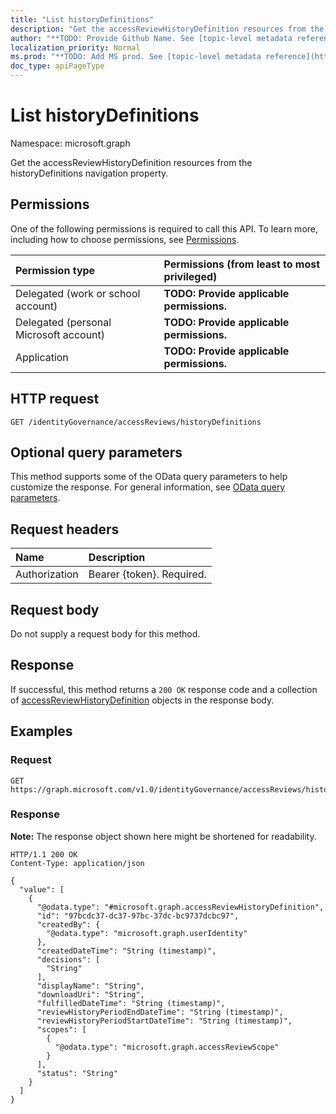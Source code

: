 ```yaml
---
title: "List historyDefinitions"
description: "Get the accessReviewHistoryDefinition resources from the historyDefinitions navigation property."
author: "**TODO: Provide Github Name. See [topic-level metadata reference](https://msgo.azurewebsites.net/add/document/guidelines/metadata.html#topic-level-metadata)**"
localization_priority: Normal
ms.prod: "**TODO: Add MS prod. See [topic-level metadata reference](https://msgo.azurewebsites.net/add/document/guidelines/metadata.html#topic-level-metadata)**"
doc_type: apiPageType
---
```


# List historyDefinitions
Namespace: microsoft.graph



Get the accessReviewHistoryDefinition resources from the historyDefinitions navigation property.

## Permissions
One of the following permissions is required to call this API. To learn more, including how to choose permissions, see [Permissions](/graph/permissions-reference).

|Permission type|Permissions (from least to most privileged)|
|:---|:---|
|Delegated (work or school account)|**TODO: Provide applicable permissions.**|
|Delegated (personal Microsoft account)|**TODO: Provide applicable permissions.**|
|Application|**TODO: Provide applicable permissions.**|

## HTTP request

<!-- {
  "blockType": "ignored"
}
-->
``` http
GET /identityGovernance/accessReviews/historyDefinitions
```

## Optional query parameters
This method supports some of the OData query parameters to help customize the response. For general information, see [OData query parameters](/graph/query-parameters).

## Request headers
|Name|Description|
|:---|:---|
|Authorization|Bearer {token}. Required.|

## Request body
Do not supply a request body for this method.

## Response

If successful, this method returns a `200 OK` response code and a collection of [accessReviewHistoryDefinition](../resources/accessreviewhistorydefinition.md) objects in the response body.

## Examples

### Request
<!-- {
  "blockType": "request",
  "name": "list_accessreviewhistorydefinition"
}
-->
``` http
GET https://graph.microsoft.com/v1.0/identityGovernance/accessReviews/historyDefinitions
```


### Response
**Note:** The response object shown here might be shortened for readability.
<!-- {
  "blockType": "response",
  "truncated": true,
  "@odata.type": "Collection(microsoft.graph.accessReviewHistoryDefinition)"
}
-->
``` http
HTTP/1.1 200 OK
Content-Type: application/json

{
  "value": [
    {
      "@odata.type": "#microsoft.graph.accessReviewHistoryDefinition",
      "id": "97bcdc37-dc37-97bc-37dc-bc9737dcbc97",
      "createdBy": {
        "@odata.type": "microsoft.graph.userIdentity"
      },
      "createdDateTime": "String (timestamp)",
      "decisions": [
        "String"
      ],
      "displayName": "String",
      "downloadUri": "String",
      "fulfilledDateTime": "String (timestamp)",
      "reviewHistoryPeriodEndDateTime": "String (timestamp)",
      "reviewHistoryPeriodStartDateTime": "String (timestamp)",
      "scopes": [
        {
          "@odata.type": "microsoft.graph.accessReviewScope"
        }
      ],
      "status": "String"
    }
  ]
}
```


